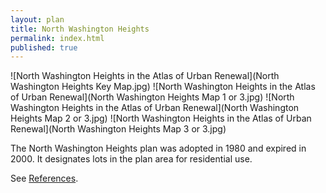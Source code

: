 ```yaml
---
layout: plan
title: North Washington Heights
permalink: index.html
published: true
---
```


![North Washington Heights in the Atlas of Urban Renewal](North Washington Heights Key Map.jpg)
![North Washington Heights in the Atlas of Urban Renewal](North Washington Heights Map 1 or 3.jpg)
![North Washington Heights in the Atlas of Urban Renewal](North Washington Heights Map 2 or 3.jpg)
![North Washington Heights in the Atlas of Urban Renewal](North Washington Heights Map 3 or 3.jpg)

The North Washington Heights plan was adopted in 1980 and expired in 2000. It designates lots in the plan area for residential use.

See [References](http://www.urbanreviewer.org/#page=references.html). 